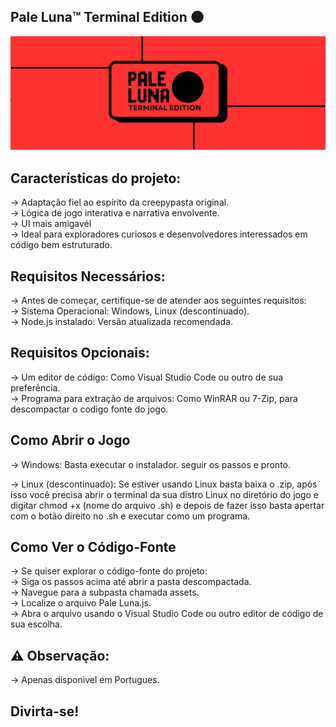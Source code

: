 Pale Luna™ Terminal Edition 🌑
------------------------------------------------------------------------------------------------------                                 

![26.jpg](26.jpg)
     
Características do projeto:
------------------------------------------------------------------------------------------------------        
-> Adaptação fiel ao espírito da creepypasta original.                                                       
-> Lógica de jogo interativa e narrativa envolvente.                                                            
-> UI mais amigavél                                                                                                
-> Ideal para exploradores curiosos e desenvolvedores interessados em código bem estruturado.         

Requisitos Necessários:
------------------------------------------------------------------------------------------------------        
-> Antes de começar, certifique-se de atender aos seguintes requisitos:                               
-> Sistema Operacional: Windows, Linux (descontinuado).                                                      
-> Node.js instalado: Versão atualizada recomendada.

Requisitos Opcionais:
------------------------------------------------------------------------------------------------------  
-> Um editor de código: Como Visual Studio Code ou outro de sua preferência.                          
-> Programa para extração de arquivos: Como WinRAR ou 7-Zip, para descompactar o codigo fonte do jogo.       

Como Abrir o Jogo 
------------------------------------------------------------------------------------------------------        
-> Windows: Basta executar o instalador. seguir os passos e pronto.

-> Linux (descontinuado): Se estiver usando Linux basta baixa o .zip, após isso você precisa abrir o terminal da sua distro Linux no diretório do jogo e digitar chmod +x (nome do arquivo .sh) e depois de fazer isso basta apertar com o botão direito no .sh e executar como um programa.      


Como Ver o Código-Fonte      
------------------------------------------------------------------------------------------------------        
-> Se quiser explorar o código-fonte do projeto:                                                      
-> Siga os passos acima até abrir a pasta descompactada.                                              
-> Navegue para a subpasta chamada assets.                                                            
-> Localize o arquivo Pale Luna.js.                                                                   
-> Abra o arquivo usando o Visual Studio Code ou outro editor de código de sua escolha. 

⚠️ Observação:
------------------------------------------------------------------------------------------------------        
-> Apenas disponivel em Portugues.

Divirta-se!
------------------------------------------------------------------------------------------------------
